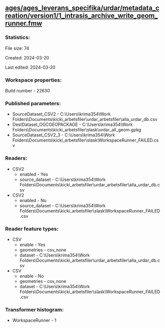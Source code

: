 ﻿## [ages/ages_leverans_specifika/urdar/metadata_creation/version1/1_intrasis_archive_write_geom_runner.fmw](https://github.com/kicki58/kix_working_dir/blob/master/ages/ages_leverans_specifika/urdar/metadata_creation/version1/1_intrasis_archive_write_geom_runner.fmw)

### Statistics:
File size: 74

Created: 2024-03-20

Last edited: 2024-03-20


### Workspace properties:
Build number    - 22630

### Published parameters:
*  SourceDataset_CSV2    -   C:\Users\krima354\Work Folders\Documents\kicki_arbetsfiler\urdar_arbetsfiler\alla_urdar_db.csv
*  DestDataset_OGCGEOPACKAGE    -   C:\Users\krima354\Work Folders\Documents\kicki_arbetsfiler\slask\urdar_all_geom.gpkg
*  SourceDataset_CSV2_3    -   C:\Users\krima354\Work Folders\Documents\kicki_arbetsfiler\slask\WorkspaceRunner_FAILED.csv

### Readers:
*  CSV2
    * enabled    -  Yes
    * source_dataset    -   C:\Users\krima354\Work Folders\Documents\kicki_arbetsfiler\urdar_arbetsfiler\alla_urdar_db.csv
*  CSV2
    * enabled    -  No
    * source_dataset    -   C:\Users\krima354\Work Folders\Documents\kicki_arbetsfiler\slask\WorkspaceRunner_FAILED.csv

### Reader feature types:
*  CSV
    * enable - Yes
    * geometries - csv_none
    * dataset - C:\Users\krima354\Work Folders\Documents\kicki_arbetsfiler\urdar_arbetsfiler\alla_urdar_db.csv
*  CSV
    * enable - No
    * geometries - csv_none
    * dataset - C:\Users\krima354\Work Folders\Documents\kicki_arbetsfiler\slask\WorkspaceRunner_FAILED.csv




### Transformer histogram:
*  WorkspaceRunner    -   1


